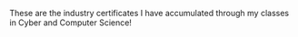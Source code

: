 These are the industry certificates I have accumulated through my classes in Cyber and Computer Science!
